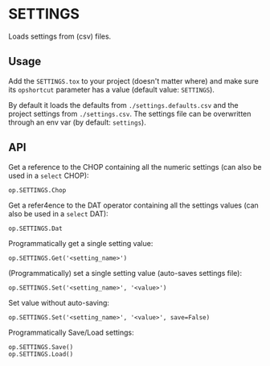 # SETTINGS

Loads settings from (csv) files.

## Usage

Add the `SETTINGS.tox` to your project (doesn't matter where) and make sure its `opshortcut` parameter has a value (default value: `SETTINGS`).

By default it loads the defaults from `./settings.defaults.csv` and the project settings from `./settings.csv`. The settings file can be overwritten through an env var (by default: `settings`).

## API

Get a reference to the CHOP containing all the numeric settings (can also be used in a `select` CHOP):

```
op.SETTINGS.Chop
```

Get a refer4ence to the DAT operator containing all the settings values (can also be used in a `select` DAT):

```
op.SETTINGS.Dat
```

Programmatically get a single setting value:

```
op.SETTINGS.Get('<setting_name>')
```

(Programmatically) set a single setting value (auto-saves settings file):

```
op.SETTINGS.Set('<setting_name>', '<value>')
```

Set value without auto-saving:

```
op.SETTINGS.Set('<setting_name>', '<value>', save=False)
```

Programmatically Save/Load settings:

```
op.SETTINGS.Save()
op.SETTINGS.Load()
```
